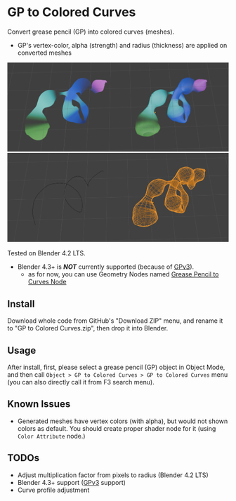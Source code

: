 # GP to Colored Curves

Convert grease pencil (GP) into colored curves (meshes).

- GP's vertex-color, alpha (strength) and radius (thickness) are applied on converted meshes

![docs/screenshot_a.png](docs/screenshot_a.png)
![docs/screenshot_b.png](docs/screenshot_b.png)

Tested on Blender 4.2 LTS.

- Blender 4.3+ is ***NOT*** currently supported (because of [GPv3](https://projects.blender.org/blender/blender/issues/114419)).
    - as for now, you can use Geometry Nodes named [Grease Pencil to Curves Node](https://docs.blender.org/manual/en/latest/modeling/geometry_nodes/curve/operations/grease_pencil_to_curves.html)

## Install

Download whole code from GitHub's "Download ZIP" menu, and rename it to "GP to Colored Curves.zip", then drop it into Blender.

## Usage

After install, first, please select a grease pencil (GP) object in Object Mode, and then call `Object > GP to Colored Curves > GP to Colored Curves` menu (you can also directly call it from F3 search menu).

## Known Issues

- Generated meshes have vertex colors (with alpha), but would not shown colors as default. You should create proper shader node for it (using `Color Attribute` node.)

## TODOs

- Adjust multiplication factor from pixels to radius (Blender 4.2 LTS)
- Blender 4.3+ support ([GPv3](https://projects.blender.org/blender/blender/issues/114419) support)
- Curve profile adjustment
